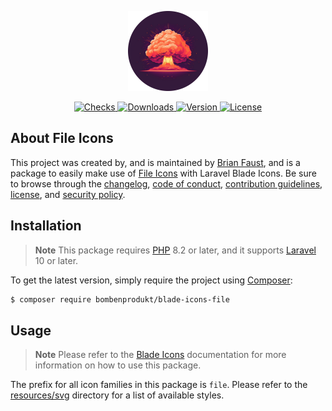 <p align="center">
    <a href="https://bombenprodukt.com" target="_blank">
        <img src="https://raw.githubusercontent.com/BombenProdukt/assets/main/logo-text.svg" width="128" alt="BombenProdukt Logo" />
    </a>
</p>

<p align="center">
    <a href="https://github.com/faustbrian/blade-icons-file-icons/actions">
        <img src="https://badge.sh/github/check-runs/BombenProdukt/blade-icons-file-icons" alt="Checks" />
    </a>
    <a href="https://packagist.org/packages/bombenprodukt/blade-icons-file-icons">
        <img src="https://badge.sh/packagist/downloads/BombenProdukt/blade-icons-file-icons" alt="Downloads" />
    </a>
    <a href="https://packagist.org/packages/bombenprodukt/blade-icons-file-icons">
        <img src="https://badge.sh/packagist/version/BombenProdukt/blade-icons-file-icons" alt="Version" />
    </a>
    <a href="https://packagist.org/packages/bombenprodukt/blade-icons-file-icons">
        <img src="https://badge.sh/packagist/license/BombenProdukt/blade-icons-file-icons" alt="License" />
    </a>
</p>

## About File Icons

This project was created by, and is maintained by [Brian Faust](https://github.com/faustbrian), and is a package to easily make use of [File Icons](https://github.com/file-icons/icons) with Laravel Blade Icons. Be sure to browse through the [changelog](CHANGELOG.md), [code of conduct](.github/CODE_OF_CONDUCT.md), [contribution guidelines](.github/CONTRIBUTING.md), [license](LICENSE), and [security policy](.github/SECURITY.md).

## Installation

> **Note**
> This package requires [PHP](https://www.php.net/) 8.2 or later, and it supports [Laravel](https://laravel.com/) 10 or later.

To get the latest version, simply require the project using [Composer](https://getcomposer.org/):

```bash
$ composer require bombenprodukt/blade-icons-file
```

## Usage

> **Note**
> Please refer to the [Blade Icons](https://github.com/faustbrian/blade-icons) documentation for more information on how to use this package.

The prefix for all icon families in this package is `file`. Please refer to the [resources/svg](/resources/svg) directory for a list of available styles.

